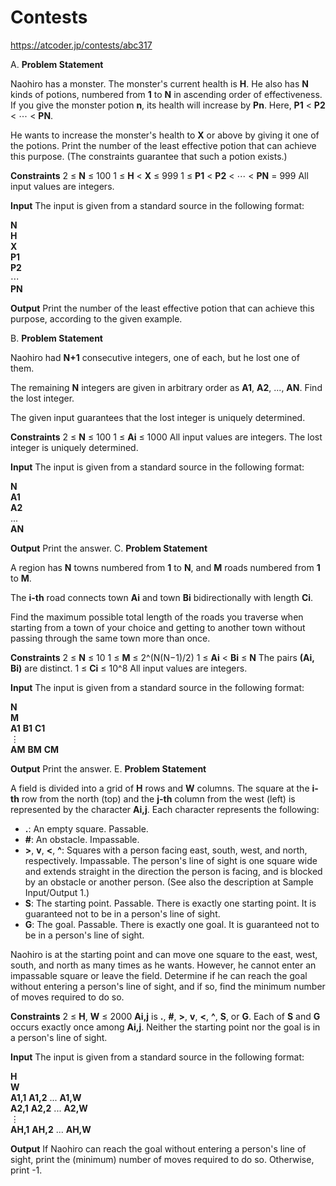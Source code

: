 # Contests
https://atcoder.jp/contests/abc317

A. 
**Problem Statement**

Naohiro has a monster. The monster's current health is **H**. He also has **N** kinds of potions, numbered from **1** to **N** in ascending order of effectiveness. If you give the monster potion **n**, its health will increase by **Pn**. Here, **P1** < **P2** < ⋯ < **PN**.

He wants to increase the monster's health to **X** or above by giving it one of the potions. Print the number of the least effective potion that can achieve this purpose. (The constraints guarantee that such a potion exists.)

**Constraints**
2 ≤ **N** ≤ 100
1 ≤ **H** < **X** ≤ 999
1 ≤ **P1** < **P2** < ⋯ < **PN** = 999
All input values are integers.

**Input**
The input is given from a standard source in the following format:

**N**  
**H**  
**X**  
**P1**  
**P2**  
⋯  
**PN**

**Output**
Print the number of the least effective potion that can achieve this purpose, according to the given example.


B.
**Problem Statement**

Naohiro had **N+1** consecutive integers, one of each, but he lost one of them.

The remaining **N** integers are given in arbitrary order as **A1**, **A2**, ..., **AN**. Find the lost integer.

The given input guarantees that the lost integer is uniquely determined.

**Constraints**
2 ≤ **N** ≤ 100
1 ≤ **Ai** ≤ 1000
All input values are integers.
The lost integer is uniquely determined.

**Input**
The input is given from a standard source in the following format:

**N**  
**A1**  
**A2**  
...  
**AN**

**Output**
Print the answer.
C.
**Problem Statement**

A region has **N** towns numbered from **1** to **N**, and **M** roads numbered from **1** to **M**.

The **i-th** road connects town **Ai** and town **Bi** bidirectionally with length **Ci**.

Find the maximum possible total length of the roads you traverse when starting from a town of your choice and getting to another town without passing through the same town more than once.

**Constraints**
2 ≤ **N** ≤ 10
1 ≤ **M** ≤ 2^(N(N−1)/2)
1 ≤ **Ai** < **Bi** ≤ **N**
The pairs **(Ai, Bi)** are distinct.
1 ≤ **Ci** ≤ 10^8
All input values are integers.

**Input**
The input is given from a standard source in the following format:

**N**  
**M**  
**A1** **B1** **C1**  
⋮  
**AM** **BM** **CM**

**Output**
Print the answer.
E.
**Problem Statement**

A field is divided into a grid of **H** rows and **W** columns. The square at the **i-th** row from the north (top) and the **j-th** column from the west (left) is represented by the character **Ai,j**. Each character represents the following:

- **.**: An empty square. Passable.
- **#**: An obstacle. Impassable.
- **>**, **v**, **<**, **^**: Squares with a person facing east, south, west, and north, respectively. Impassable. The person's line of sight is one square wide and extends straight in the direction the person is facing, and is blocked by an obstacle or another person. (See also the description at Sample Input/Output 1.)
- **S**: The starting point. Passable. There is exactly one starting point. It is guaranteed not to be in a person's line of sight.
- **G**: The goal. Passable. There is exactly one goal. It is guaranteed not to be in a person's line of sight.

Naohiro is at the starting point and can move one square to the east, west, south, and north as many times as he wants. However, he cannot enter an impassable square or leave the field. Determine if he can reach the goal without entering a person's line of sight, and if so, find the minimum number of moves required to do so.

**Constraints**
2 ≤ **H**, **W** ≤ 2000
**Ai,j** is **.**, **#**, **>**, **v**, **<**, **^**, **S**, or **G**.
Each of **S** and **G** occurs exactly once among **Ai,j**.
Neither the starting point nor the goal is in a person's line of sight.

**Input**
The input is given from a standard source in the following format:

**H**  
**W**  
**A1,1** **A1,2** ... **A1,W**  
**A2,1** **A2,2** ... **A2,W**  
⋮  
**AH,1** **AH,2** ... **AH,W**

**Output**
If Naohiro can reach the goal without entering a person's line of sight, print the (minimum) number of moves required to do so. Otherwise, print -1.
